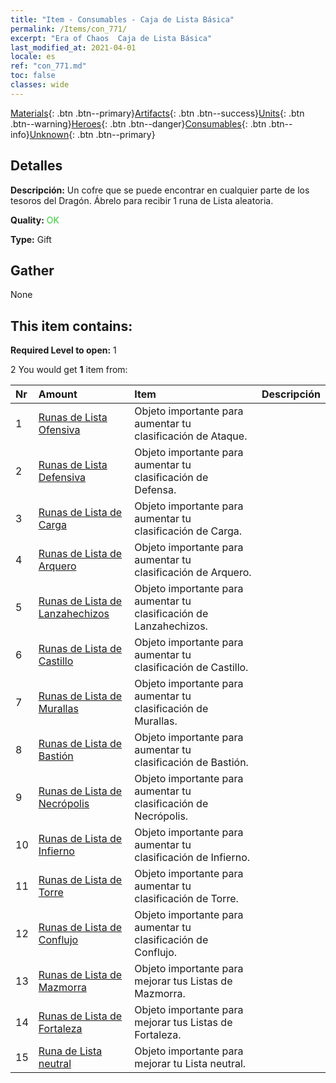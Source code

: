 ```yaml
---
title: "Item - Consumables - Caja de Lista Básica"
permalink: /Items/con_771/
excerpt: "Era of Chaos  Caja de Lista Básica"
last_modified_at: 2021-04-01
locale: es
ref: "con_771.md"
toc: false
classes: wide
---
```

 [Materials](/es/Items/){: .btn .btn--primary}[Artifacts](/es/Items/Artifacts/){: .btn .btn--success}[Units](/es/Items/Units/){: .btn .btn--warning}[Heroes](/es/Items/Heroes/){: .btn .btn--danger}[Consumables](/es/Items/Consumables/){: .btn .btn--info}[Unknown](/es/Items/Unknown/){: .btn .btn--primary}

## Detalles
 **Descripción:** Un cofre que se puede encontrar en cualquier parte de los tesoros del Dragón. Ábrelo para recibir 1 runa de Lista aleatoria.

 **Quality:** <span style="color: #32CD32">OK</span>

 **Type:** Gift

## Gather

  None

## This item contains:

 **Required Level to open:** 1

 2 You would get **1** item  from:

  | Nr | Amount |     Item    | Descripción |
  |:---|:-------|:------------|:-----------:|
  | 1 | [Runas de Lista Ofensiva](/es/Items/con_734/) | Objeto importante para aumentar tu clasificación de Ataque. | 
  | 2 | [Runas de Lista Defensiva](/es/Items/con_739/) | Objeto importante para aumentar tu clasificación de Defensa. | 
  | 3 | [Runas de Lista de Carga](/es/Items/con_741/) | Objeto importante para aumentar tu clasificación de Carga. | 
  | 4 | [Runas de Lista de Arquero](/es/Items/con_742/) | Objeto importante para aumentar tu clasificación de Arquero. | 
  | 5 | [Runas de Lista de Lanzahechizos](/es/Items/con_746/) | Objeto importante para aumentar tu clasificación de Lanzahechizos. | 
  | 6 | [Runas de Lista de Castillo](/es/Items/con_752/) | Objeto importante para aumentar tu clasificación de Castillo. | 
  | 7 | [Runas de Lista de Murallas](/es/Items/con_753/) | Objeto importante para aumentar tu clasificación de Murallas. | 
  | 8 | [Runas de Lista de Bastión](/es/Items/con_754/) | Objeto importante para aumentar tu clasificación de Bastión. | 
  | 9 | [Runas de Lista de Necrópolis](/es/Items/con_755/) | Objeto importante para aumentar tu clasificación de Necrópolis. | 
  | 10 | [Runas de Lista de Infierno](/es/Items/con_777/) | Objeto importante para aumentar tu clasificación de Infierno. | 
  | 11 | [Runas de Lista de Torre](/es/Items/con_785/) | Objeto importante para aumentar tu clasificación de Torre. | 
  | 12 | [Runas de Lista de Conflujo](/es/Items/con_791/) | Objeto importante para aumentar tu clasificación de Conflujo. | 
  | 13 | [Runas de Lista de Mazmorra](/es/Items/con_792/) | Objeto importante para mejorar tus Listas de Mazmorra. | 
  | 14 | [Runas de Lista de Fortaleza](/es/Items/con_818/) | Objeto importante para mejorar tus Listas de Fortaleza. | 
  | 15 | [Runa de Lista neutral](/es/Items/con_869/) | Objeto importante para mejorar tu Lista neutral. | 

